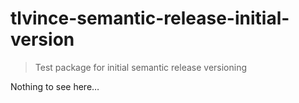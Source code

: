 # tlvince-semantic-release-initial-version

> Test package for initial semantic release versioning

Nothing to see here…
